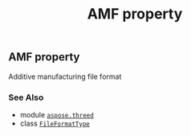 ﻿---
title: AMF property
second_title: Aspose.3D for Python via .NET API References
description: 
type: docs
weight: 30
url: /aspose.threed/fileformattype/amf/
is_root: false
---

## AMF property


Additive manufacturing file format

### See Also
* module [`aspose.threed`](../../)
* class [`FileFormatType`](/3d/python-net/aspose.threed/fileformattype)
